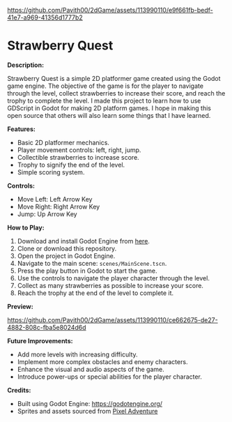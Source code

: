 
https://github.com/Pavith00/2dGame/assets/113990110/e9f661fb-bedf-41e7-a969-41356d1777b2

# Strawberry Quest

**Description:**

Strawberry Quest is a simple 2D platformer game created using the Godot game engine. The objective of the game is for the player to navigate through the level, collect strawberries to increase their score, and reach the trophy to complete the level.
I made this project to learn how to use GDScript in Godot for making 2D platform games. I hope in making this open source that others will also learn some things that I have learned.

**Features:**

- Basic 2D platformer mechanics.
- Player movement controls: left, right, jump.
- Collectible strawberries to increase score.
- Trophy to signify the end of the level.
- Simple scoring system.

**Controls:**

- Move Left: Left Arrow Key
- Move Right: Right Arrow Key
- Jump: Up Arrow Key

**How to Play:**

1. Download and install Godot Engine from [here](https://godotengine.org/download).
2. Clone or download this repository.
3. Open the project in Godot Engine.
4. Navigate to the main scene: `scenes/MainScene.tscn`.
5. Press the play button in Godot to start the game.
6. Use the controls to navigate the player character through the level.
7. Collect as many strawberries as possible to increase your score.
8. Reach the trophy at the end of the level to complete it.

**Preview:**


https://github.com/Pavith00/2dGame/assets/113990110/ce662675-de27-4882-808c-fba5e8024d6d


**Future Improvements:**

- Add more levels with increasing difficulty.
- Implement more complex obstacles and enemy characters.
- Enhance the visual and audio aspects of the game.
- Introduce power-ups or special abilities for the player character.

**Credits:**

- Built using Godot Engine: https://godotengine.org/
- Sprites and assets sourced from [Pixel Adventure](https://pixelfrog-assets.itch.io/pixel-adventure-1)

